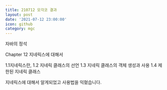 ```yaml
---
title: 210712 모각코 결과
layout: post
date: '2021-07-12 23:00:00'
icon: github
category: mgc
---
```


자바의 정석

Chapter 12 지네릭스에 대해서


1.1지네릭스란, 
1.2 지네릭 클래스의 선언
1.3 지네릭 클래스의 객체 생성과 사용
1.4 제한된 지네릭 클래스


지네릭스에 대해서 알게되었고 사용법을 익혔습니다.
